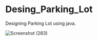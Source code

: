 # Desing_Parking_Lot


Designing Parking Lot using java.

![Screenshot (283)](https://user-images.githubusercontent.com/53247977/138319369-968d195e-ccbf-4984-8b40-f179707c8389.png)

